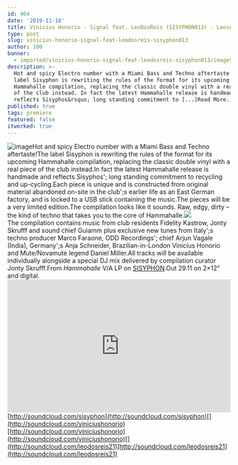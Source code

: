 ```yaml
---
id: 964
date: '2019-11-18'
title: Vinicius Honorio - Signal feat. LeoDosReis (SISYPHON013) - Loose Lips
type: post
slug: vinicius-honorio-signal-feat-leodosreis-sisyphon013
author: 100
banner:
  - imported/vinicius-honorio-signal-feat-leodosreis-sisyphon013/image964.jpeg
description: >-
  Hot and spicy Electro number with a Miami Bass and Techno aftertaste! The
  label Sisyphon is rewriting the rules of the format for its upcoming
  Hammahalle compilation, replacing the classic double vinyl with a real piece
  of the club instead. In fact the latest Hammahalle release is handmade and
  reflects Sisyphos&rsquo; long standing commitment to [...]Read More...
published: true
tags: premiere
featured: false
itworked: true
---
```

![image](../imported/vinicius-honorio-signal-feat-leodosreis-sisyphon013/image964.jpeg)Hot and spicy Electro number with a Miami Bass and Techno aftertaste!The label Sisyphon is rewriting the rules of the format for its upcoming Hammahalle compilation, replacing the classic double vinyl with a real piece of the club instead.In fact the latest Hammahalle release is handmade and reflects Sisyphos'; long standing commitment to recycling and up-cycling.Each piece is unique and is constructed from original material abandoned on-site in the club';s earlier life as an East German factory, and is locked to a USB stick containing the music.The pieces will be a very limited edition.The compilation looks like it sounds. Raw, edgy, dirty – the kind of techno that takes you to the core of Hammahalle.![](/wp-content/uploads/live/img/wysiwyg/5dd3226f898a7.jpg)  
The compilation contains music from club residents Fidelity Kastrow, Jonty Skrufff and sound chief Guiamm plus exclusive new tunes from Italy';s techno producer Marco Faraone, ODD Recordings'; chief Arjun Vagale (India), Germany';s Anja Schneider, Brazilian-in-London Vinicius Honorio and Mute/Novamute legend Daniel Miller.All tracks will be available individually alongside a special DJ mix delivered by compilation curator Jonty Skrufff.From _Hammahalle_ V/A LP on [SISYPHON](https://labelsbase.net/sisyphon).Out 29.11 on 2×12" and digital.<iframe width='100%' height='300' scrolling='no' frameborder='no' allow='autoplay' src='https://w.soundcloud.com/player/?url=https%3A//api.soundcloud.com/tracks/715115872&color=%23ff5500&auto_play=false&hide_related=false&show_comments=true&show_user=true&show_reposts=false&show_teaser=true'></iframe>[http://soundcloud.com/sisyphon](http://soundcloud.com/sisyphon)[](http://soundcloud.com/viniciushonorio)[http://soundcloud.com/viniciushonorio](http://soundcloud.com/viniciushonorio)[](http://soundcloud.com/leodosreis21)[http://soundcloud.com/leodosreis21](http://soundcloud.com/leodosreis21)